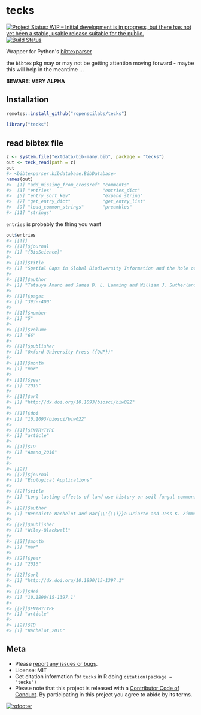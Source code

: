 tecks
========



[![Project Status: WIP – Initial development is in progress, but there has not yet been a stable, usable release suitable for the public.](https://www.repostatus.org/badges/latest/wip.svg)](https://www.repostatus.org/#wip)
[![Build Status](https://travis-ci.com/ropenscilabs/tecks.svg?branch=master)](https://travis-ci.com/ropenscilabs/tecks)

Wrapper for Python's [bibtexparser](https://bibtexparser.readthedocs.io)

the `bibtex` pkg may or may not be getting attention moving forward - maybe this will help in the meantime ...

**BEWARE: VERY ALPHA**

## Installation


```r
remotes::install_github("ropenscilabs/tecks")
```


```r
library("tecks")
```

## read bibtex file


```r
z <- system.file("extdata/bib-many.bib", package = "tecks")
out <- teck_read(path = z)
out
#> <bibtexparser.bibdatabase.BibDatabase>
names(out)
#>  [1] "add_missing_from_crossref" "comments"                 
#>  [3] "entries"                   "entries_dict"             
#>  [5] "entry_sort_key"            "expand_string"            
#>  [7] "get_entry_dict"            "get_entry_list"           
#>  [9] "load_common_strings"       "preambles"                
#> [11] "strings"
```

`entries` is probably the thing you want


```r
out$entries
#> [[1]]
#> [[1]]$journal
#> [1] "{BioScience}"
#> 
#> [[1]]$title
#> [1] "Spatial Gaps in Global Biodiversity Information and the Role of Citizen Science"
#> 
#> [[1]]$author
#> [1] "Tatsuya Amano and James D. L. Lamming and William J. Sutherland"
#> 
#> [[1]]$pages
#> [1] "393--400"
#> 
#> [[1]]$number
#> [1] "5"
#> 
#> [[1]]$volume
#> [1] "66"
#> 
#> [[1]]$publisher
#> [1] "Oxford University Press ({OUP})"
#> 
#> [[1]]$month
#> [1] "mar"
#> 
#> [[1]]$year
#> [1] "2016"
#> 
#> [[1]]$url
#> [1] "http://dx.doi.org/10.1093/biosci/biw022"
#> 
#> [[1]]$doi
#> [1] "10.1093/biosci/biw022"
#> 
#> [[1]]$ENTRYTYPE
#> [1] "article"
#> 
#> [[1]]$ID
#> [1] "Amano_2016"
#> 
#> 
#> [[2]]
#> [[2]]$journal
#> [1] "Ecological Applications"
#> 
#> [[2]]$title
#> [1] "Long-lasting effects of land use history on soil fungal communities in second-growth tropical rain forests"
#> 
#> [[2]]$author
#> [1] "Benedicte Bachelot and Mar{\\'{\\i}}a Uriarte and Jess K. Zimmerman and Jill Thompson and Jonathan W. Leff and Ava Asiaii and Jenny Koshner and Krista McGuire"
#> 
#> [[2]]$publisher
#> [1] "Wiley-Blackwell"
#> 
#> [[2]]$month
#> [1] "mar"
#> 
#> [[2]]$year
#> [1] "2016"
#> 
#> [[2]]$url
#> [1] "http://dx.doi.org/10.1890/15-1397.1"
#> 
#> [[2]]$doi
#> [1] "10.1890/15-1397.1"
#> 
#> [[2]]$ENTRYTYPE
#> [1] "article"
#> 
#> [[2]]$ID
#> [1] "Bachelot_2016"
```

## Meta

* Please [report any issues or bugs](https://github.com/ropenscilabs/tecks/issues).
* License: MIT
* Get citation information for `tecks` in R doing `citation(package = 'tecks')`
* Please note that this project is released with a [Contributor Code of Conduct](CODE_OF_CONDUCT.md). By participating in this project you agree to abide by its terms.

[![rofooter](https://ropensci.org/public_images/github_footer.png)](https://ropensci.org)

